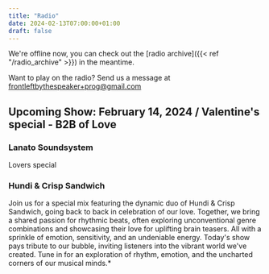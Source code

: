 ```yaml
---
title: "Radio"
date: 2024-02-13T07:00:00+01:00
draft: false
---
```

We're offline now, you can check out the [radio archive]({{< ref "/radio_archive" >}}) in the meantime.

Want to play on the radio? Send us a message at <frontleftbythespeaker+prog@gmail.com>

<!--{{< youtube id="GMNKhn0PdgI" autoplay="true">}}-->

## Upcoming Show: February 14, 2024 / Valentine's special - B2B of Love
### Lanato Soundsystem
Lovers special

### Hundi & Crisp Sandwich
Join us for a special mix featuring the dynamic duo of Hundi & Crisp Sandwich, going back to back
in celebration of our love. Together, we bring a shared passion for rhythmic beats, often exploring
unconventional genre combinations and showcasing their love for uplifting brain teasers. All with a
sprinkle of emotion, sensitivity, and an undeniable energy. Today's show pays tribute to our bubble,
inviting listeners into the vibrant world we've created. Tune in for an exploration of rhythm, emotion,
and the uncharted corners of our musical minds.*
